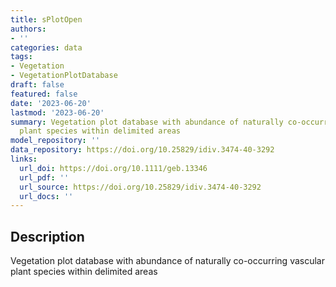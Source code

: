 ```yaml
---
title: sPlotOpen
authors:
- ''
categories: data
tags:
- Vegetation
- VegetationPlotDatabase
draft: false
featured: false
date: '2023-06-20'
lastmod: '2023-06-20'
summary: Vegetation plot database with abundance of naturally co-occurring vascular
  plant species within delimited areas
model_repository: ''
data_repository: https://doi.org/10.25829/idiv.3474-40-3292
links:
  url_doi: https://doi.org/10.1111/geb.13346
  url_pdf: ''
  url_source: https://doi.org/10.25829/idiv.3474-40-3292
  url_docs: ''
---
```


## Description

Vegetation plot database with abundance of naturally co-occurring vascular plant species within delimited areas

